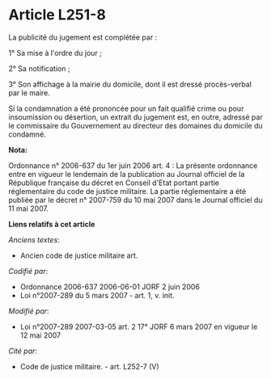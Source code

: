 # Article L251-8

La publicité du jugement est complétée par :

1° Sa mise à l'ordre du jour ;

2° Sa notification ;

3° Son affichage à la mairie du domicile, dont il est dressé procès-verbal par le maire.

Si la condamnation a été prononcée pour un fait qualifié crime ou pour insoumission ou désertion, un extrait du jugement est,
en outre, adressé par le commissaire du Gouvernement au directeur des domaines du domicile du condamné.

**Nota:**

Ordonnance n° 2006-637 du 1er juin 2006 art. 4 : La présente ordonnance entre en vigueur le lendemain de la publication au
Journal officiel de la République française du décret en Conseil d'Etat portant partie réglementaire du code de justice
militaire. La partie réglementaire a été publiée par le décret n° 2007-759 du 10 mai 2007 dans le Journal officiel du 11 mai
2007.

**Liens relatifs à cet article**

_Anciens textes_:

  - Ancien code de justice militaire art.

_Codifié par_:

  - Ordonnance 2006-637 2006-06-01 JORF 2 juin 2006
  - Loi n°2007-289 du 5 mars 2007 - art. 1, v. init.

_Modifié par_:

  - Loi n°2007-289 2007-03-05 art. 2 17° JORF 6 mars 2007 en vigueur le 12 mai 2007

_Cité par_:

  - Code de justice militaire. - art. L252-7 (V)
